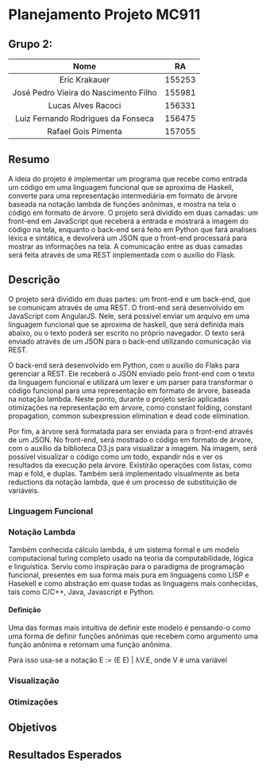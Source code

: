 # Planejamento Projeto MC911

## Grupo 2:

|                  Nome                 |   RA   |
|:-------------------------------------:|:------:|
|             Eric Krakauer             | 155253 |
| José Pedro Vieira do Nascimento Filho | 155981 |
|           Lucas Alves Racoci          | 156331 |
|   Luiz Fernando Rodrigues da Fonseca  | 156475 |
|          Rafael Gois Pimenta          | 157055 |

## Resumo

A ideia do projeto é implementar um programa que recebe como entrada um código em uma linguagem funcional que se aproxima de Haskell, converte para uma representação intermediária em formato de árvore baseada na notação lambda de funções anônimas, e mostra na tela o código em formato de árvore. O projeto será dividido em duas camadas: um front-end em JavaScript que receberá a entrada e mostrará a imagem do código na tela, enquanto o back-end será feito em Python que fará analises léxica e sintática, e devolverá um JSON que o front-end processará para mostrar as informações na tela. A comunicação entre as duas camadas será feita através de uma REST implementada com o auxílio do Flask.

## Descrição

O projeto será dividido em duas partes: um front-end e um back-end, que se comunicam através de uma REST. O front-end será desenvolvido em JavaScript com AngularJS. Nele, será possível enviar um arquivo em uma linguagem funcional que se aproxima de haskell, que será definida mais abaixo, ou o texto poderá ser escrito no próprio navegador. O texto será enviado através de um JSON para o back-end utilizando comunicação via REST.

O back-end será desenvolvido em Python, com o auxílio do Flaks para gerenciar a REST. Ele receberá o JSON enviado pelo front-end com o texto da linguagem funcional e utilizará um lexer e um parser para transformar o código funcional para uma representação em formato de árvore, baseada na notação lambda. Neste ponto, durante o projeto serão aplicadas otimizações na representação em árvore, como constant folding, constant propagation, common subexpression elimination e dead code elimination.

Por fim, a árvore será formatada para ser enviada para o front-end através de um JSON. No front-end, será mostrado o código em formato de árvore, com o auxílio da biblioteca D3.js para visualizar a imagem. Na imagem, será possível visualizar o código como um todo, expandir nós e ver os resultados da execução pela árvore. Existirão operações com listas, como map e fold, e duplas. Também será implementado visualmente as beta reductions da notação lambda, que é um processo de substituição de variáveis.

### Linguagem Funcional

### Notação Lambda

Também conhecida cálculo lambda, é um sistema formal e um modelo computacional turing completo usado na teoria da computabilidade, lógica e linguística. 
Serviu como inspiração para o paradigma de programação funcional, presentes em sua forma mais pura em linguagens como LISP e Hasekell e como abstração em quase todas as linguagens mais conhecidas, tais como C/C++, Java, Javascript e Python.

#### Definição

Uma das formas mais intuitiva de definir este modelo é pensando-o como uma forma de definir funções anônimas que recebem como argumento uma função anônima e retornam uma função anônima.

Para isso usa-se a notação E := (E E) | λV.E, onde V é uma variável 

### Visualização

### Otimizações


## Objetivos

## Resultados Esperados